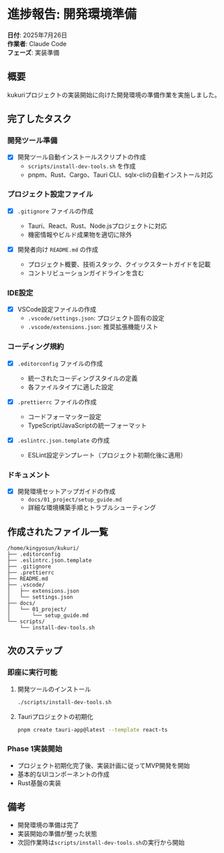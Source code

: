 # 進捗報告: 開発環境準備

**日付**: 2025年7月26日  
**作業者**: Claude Code  
**フェーズ**: 実装準備

## 概要
kukuriプロジェクトの実装開始に向けた開発環境の準備作業を実施しました。

## 完了したタスク

### 開発ツール準備
- [x] 開発ツール自動インストールスクリプトの作成
  - `scripts/install-dev-tools.sh` を作成
  - pnpm、Rust、Cargo、Tauri CLI、sqlx-cliの自動インストール対応

### プロジェクト設定ファイル
- [x] `.gitignore` ファイルの作成
  - Tauri、React、Rust、Node.jsプロジェクトに対応
  - 機密情報やビルド成果物を適切に除外

- [x] 開発者向け `README.md` の作成
  - プロジェクト概要、技術スタック、クイックスタートガイドを記載
  - コントリビューションガイドラインを含む

### IDE設定
- [x] VSCode設定ファイルの作成
  - `.vscode/settings.json`: プロジェクト固有の設定
  - `.vscode/extensions.json`: 推奨拡張機能リスト

### コーディング規約
- [x] `.editorconfig` ファイルの作成
  - 統一されたコーディングスタイルの定義
  - 各ファイルタイプに適した設定

- [x] `.prettierrc` ファイルの作成
  - コードフォーマッター設定
  - TypeScript/JavaScriptの統一フォーマット

- [x] `.eslintrc.json.template` の作成
  - ESLint設定テンプレート（プロジェクト初期化後に適用）

### ドキュメント
- [x] 開発環境セットアップガイドの作成
  - `docs/01_project/setup_guide.md`
  - 詳細な環境構築手順とトラブルシューティング

## 作成されたファイル一覧
```
/home/kingyosun/kukuri/
├── .editorconfig
├── .eslintrc.json.template
├── .gitignore
├── .prettierrc
├── README.md
├── .vscode/
│   ├── extensions.json
│   └── settings.json
├── docs/
│   └── 01_project/
│       └── setup_guide.md
└── scripts/
    └── install-dev-tools.sh
```

## 次のステップ

### 即座に実行可能
1. 開発ツールのインストール
   ```bash
   ./scripts/install-dev-tools.sh
   ```

2. Tauriプロジェクトの初期化
   ```bash
   pnpm create tauri-app@latest --template react-ts
   ```

### Phase 1実装開始
- プロジェクト初期化完了後、実装計画に従ってMVP開発を開始
- 基本的なUIコンポーネントの作成
- Rust基盤の実装

## 備考
- 開発環境の準備は完了
- 実装開始の準備が整った状態
- 次回作業時は`scripts/install-dev-tools.sh`の実行から開始